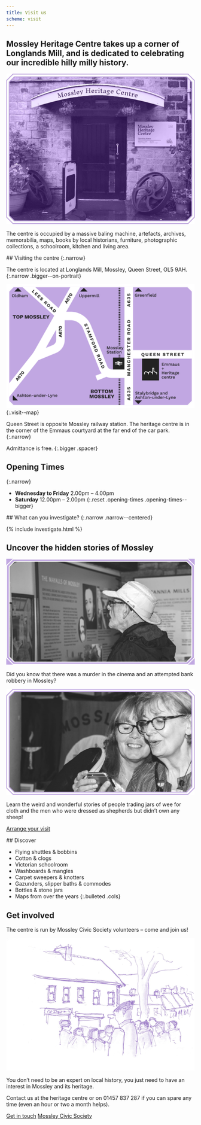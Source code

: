 ```yaml
---
title: Visit us
scheme: visit
---
```


<section class="section section--thin">
  <div class="layout layout--intro">
    <h1 class="layout__title">Mossley Heritage Centre takes up a corner of Longlands Mill, and is dedicated to celebrating our incredible hilly milly history.</h1>
    <div class="layout__image">
      <img src="/images/visit/MH_HeritageCentre_Exterior@2x.jpg" alt="A photo of the centre">
    </div>
    <div class="layout__text-top">
      <p class="bigger--on-portrait">The centre is occupied by a massive baling machine, artefacts, archives, memorabilia, maps, books by local historians, furniture, photographic collections, a schoolroom, kitchen and living area.</p>
    </div>
  </div>
</section>

<div class="filled">
<section class="section">
<div class="relative visit--visiting-the-centre" markdown="1">
## Visiting the centre
{:.narrow}

The centre is located at Longlands Mill, Mossley, Queen Street, OL5 9AH.
{:.narrow .bigger--on-portrait}

![Map showing how to get to the centre](/images/visit/MH_HeritageCentre_Map@2x.png)
{:.visit--map}

Queen Street is opposite Mossley railway station. The heritage centre is in the corner of the Emmaus courtyard at the far end of the car park.
{:.narrow}

Admittance is free.
{:.bigger .spacer}

## Opening Times
{:.narrow}

- **Wednesday to Friday** 2.00pm – 4.00pm
- **Saturday** 12.00pm – 2.00pm
{:.reset .opening-times .opening-times--bigger}
</div>
</section>
</div>

<section class="section section--centred" markdown="1">
## What can you investigate?
{:.narrow .narrow--centered}

{% include investigate.html %}
</section>

<div class="filled">
  <section class="section">
    <div class="layout layout--main">
      <h2 class="layout__title">Uncover the hidden stories of Mossley</h2>
      <div class="layout__image">
        <img src="/images/visit/MH_HeritageCentre_Uncover1@2x.jpg" alt="A visitor browsing the centre">
      </div>
      <div class="layout__text-top">
        <p>Did you know that there was a murder in the cinema and an attempted bank robbery in Mossley?</p>
      </div>
    </div>
  </section>
</div>

<section class="section">
  <div class="visit--uncover-2">
    <img src="/images/visit/MH_HeritageCentre_Uncover2@2x.jpg" alt="More visitors browsing the centre">
    <div>
      <p>Learn the weird and wonderful stories of people trading jars of wee for cloth and the men who were dressed as shepherds but didn’t own any sheep!</p>
      <p><a href="#visiting-the-centre" class="btn btn--1">Arrange your visit</a></p>
    </div>
  </div>
</section>


<div class="filled">
<section class="section">
<div class="lozenge" markdown="1">
## Discover

- Flying shuttles & bobbins
- Cotton & clogs
- Victorian schoolroom
- Washboards & mangles
- Carpet sweepers & knotters
- Gazunders, slipper baths & commodes
- Bottles & stone jars
- Maps from over the years
{:.bulleted .cols}
</div>
</section>
</div>

<section class="section">
  <div class="layout layout--main">
    <h2 class="layout__title">Get involved</h2>
    <div class="layout__text-top">
      <p class="bigger">The centre is run by Mossley Civic Society volunteers – come and join us!</p>
    </div>
    <div class="layout__image">
      <img src="/images/visit/MH_HeritageCentre_Getinvolved@2x.jpg" alt="Illustration of Mossley">
    </div>
    <div class="layout__text-bottom">
      <p>You don’t need to be an expert on local history, you just need to have an interest in Mossley and its heritage.</p>
      <p>Contact us at the heritage centre or on 01457 837 287 if you can spare any time (even an hour or two a month helps).</p>
      <p>
        <a href="/contact" class="btn btn--1">Get in touch</a>
        <a href="/civic-society" class="btn btn--2">Mossley Civic Society</a>
      </p>
    </div>
  </div>
</section>
